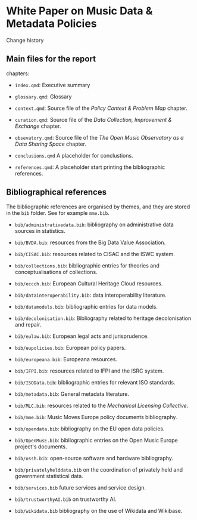 # White Paper on Music Data & Metadata Policies

Change history

## Main files for the report

chapters:

-   `index.qmd`: Executive summary

-   `glossary.qmd`: Glossary

-   `context.qmd`: Source file of the *Policy Context & Problem Map* chapter.

-   `curation.qmd`: Source file of the *Data Collection, Improvement & Exchange* chapter.

-   `obsevatory.qmd`: Source file of the *The Open Music Observatory as a Data Sharing Space* chapter.

-   `conclusions.qmd` A placeholder for conclustions.

-   `references.qmd`: A placeholder start printing the bibliographic references.

## Bibliographical references

The bibliographic references are organised by themes, and they are stored in the `bib` folder. See for example `mme.bib`.

-   `bib/administrativedata.bib`: bibliography on administrative data sources in statistics.

-   `bib/BVDA.bib`: resources from the Big Data Value Association.

-   `bib/CISAC.bib`: resources related to CISAC and the ISWC system.

-   `bib/collections.bib`: bibliographic entries for theories and conceptualisations of collections.

-   `bib/eccch.bib`: European Cultural Heritage Cloud resources.

-   `bib/datainteroperability.bib`: data interoperability literature.

-   `bib/datamodels.bib`: bibliographic entries for data models.

-   `bib/decolonisation.bib`: Bibliography related to heritage decolonisation and repair.

-   `bib/eulaw.bib`: European legal acts and jurisprudence.

-   `bib/eupolicies.bib`: European policy papers.

-   `bib/europeana.bib`: Europeana resources.

-   `bib/IFPI.bib`: resources related to IFPI and the ISRC system.

-   `bib/ISOData.bib`: bibliographic entries for relevant ISO standards.

-   `bib/metadata.bib`: General metadata literature.

-   `bib/MLC.bib`: resources related to the *Mechanical Licensing Collective*.

-   `bib/mme.bib`: Music Moves Europe policy documents bibliography.

-   `bib/opendata.bib`: bibliography on the EU open data policies.

-   `bib/OpenMusE.bib`: bibliographic entries on the Open Music Europe project's documents.

-   `bib/ossh.bib`: open-source software and hardware bibliography.

-   `bib/privatelyhelddata.bib` on the coordination of privately held and government statistical data.

-   `bib/services.bib` future services and service design.

-   `bib/trustworthyAI.bib` on trustworthy AI.

-   `bib/wikidata.bib` bibliography on the use of Wikidata and Wikibase.
